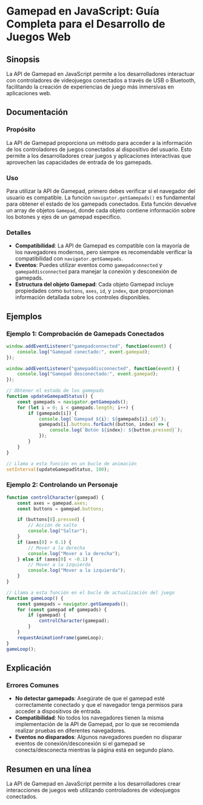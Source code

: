 <!--
Meta Description: # Gamepad en JavaScript: Guía Completa para el Desarrollo de Juegos Web ## Sinopsis La API de Gamepad en JavaScript permite a los desarrolladores inte...
Meta Keywords: gamepad, gamepads, los, console, log
-->

# Gamepad en JavaScript: Guía Completa para el Desarrollo de Juegos Web

## Sinopsis
La API de Gamepad en JavaScript permite a los desarrolladores interactuar con controladores de videojuegos conectados a través de USB o Bluetooth, facilitando la creación de experiencias de juego más inmersivas en aplicaciones web.

## Documentación
### Propósito
La API de Gamepad proporciona un método para acceder a la información de los controladores de juegos conectados al dispositivo del usuario. Esto permite a los desarrolladores crear juegos y aplicaciones interactivas que aprovechen las capacidades de entrada de los gamepads.

### Uso
Para utilizar la API de Gamepad, primero debes verificar si el navegador del usuario es compatible. La función `navigator.getGamepads()` es fundamental para obtener el estado de los gamepads conectados. Esta función devuelve un array de objetos `Gamepad`, donde cada objeto contiene información sobre los botones y ejes de un gamepad específico.

### Detalles
- **Compatibilidad**: La API de Gamepad es compatible con la mayoría de los navegadores modernos, pero siempre es recomendable verificar la compatibilidad con `navigator.getGamepads`.
- **Eventos**: Puedes utilizar eventos como `gamepadconnected` y `gamepaddisconnected` para manejar la conexión y desconexión de gamepads.
- **Estructura del objeto Gamepad**: Cada objeto Gamepad incluye propiedades como `buttons`, `axes`, `id`, y `index`, que proporcionan información detallada sobre los controles disponibles.

## Ejemplos
### Ejemplo 1: Comprobación de Gamepads Conectados
```javascript
window.addEventListener("gamepadconnected", function(event) {
    console.log("Gamepad conectado:", event.gamepad);
});

window.addEventListener("gamepaddisconnected", function(event) {
    console.log("Gamepad desconectado:", event.gamepad);
});

// Obtener el estado de los gamepads
function updateGamepadStatus() {
    const gamepads = navigator.getGamepads();
    for (let i = 0; i < gamepads.length; i++) {
        if (gamepads[i]) {
            console.log(`Gamepad ${i}: ${gamepads[i].id}`);
            gamepads[i].buttons.forEach((button, index) => {
                console.log(`Botón ${index}: ${button.pressed}`);
            });
        }
    }
}

// Llama a esta función en un bucle de animación
setInterval(updateGamepadStatus, 100);
```

### Ejemplo 2: Controlando un Personaje
```javascript
function controlCharacter(gamepad) {
    const axes = gamepad.axes;
    const buttons = gamepad.buttons;

    if (buttons[0].pressed) {
        // Acción de salto
        console.log("Saltar");
    }
    if (axes[0] > 0.1) {
        // Mover a la derecha
        console.log("Mover a la derecha");
    } else if (axes[0] < -0.1) {
        // Mover a la izquierda
        console.log("Mover a la izquierda");
    }
}

// Llama a esta función en el bucle de actualización del juego
function gameLoop() {
    const gamepads = navigator.getGamepads();
    for (const gamepad of gamepads) {
        if (gamepad) {
            controlCharacter(gamepad);
        }
    }
    requestAnimationFrame(gameLoop);
}
gameLoop();
```

## Explicación
### Errores Comunes
- **No detectar gamepads**: Asegúrate de que el gamepad esté correctamente conectado y que el navegador tenga permisos para acceder a dispositivos de entrada.
- **Compatibilidad**: No todos los navegadores tienen la misma implementación de la API de Gamepad, por lo que se recomienda realizar pruebas en diferentes navegadores.
- **Eventos no disparados**: Algunos navegadores pueden no disparar eventos de conexión/desconexión si el gamepad se conecta/desconecta mientras la página está en segundo plano.

## Resumen en una línea
La API de Gamepad en JavaScript permite a los desarrolladores crear interacciones de juegos web utilizando controladores de videojuegos conectados.